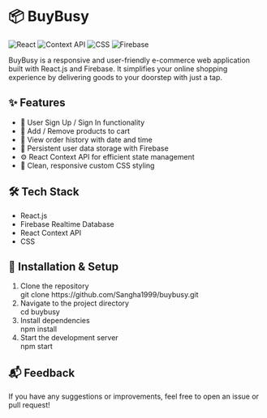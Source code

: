 # 📦 BuyBusy
![React](https://img.shields.io/badge/React-18.2.0-61DAFB?logo=react)
![Context API](https://img.shields.io/badge/React%20Context%20API-State%20Management-61DAFB?logo=react)
![CSS](https://img.shields.io/badge/CSS-Style-1572B6?logo=css3)
![Firebase](https://img.shields.io/badge/Firebase-Realtime%20DB-FFCA28?logo=firebase)

BuyBusy is a responsive and user-friendly e-commerce web application built with React.js and Firebase. It simplifies your online shopping experience by delivering goods to your doorstep with just a tap.

## ✨ Features
<ul>
<li>🔐 User Sign Up / Sign In functionality</li>

<li>🛒 Add / Remove products to cart</li>

<li>📜 View order history with date and time</li>

<li>💾 Persistent user data storage with Firebase</li>

<li>⚙️ React Context API for efficient state management</li>

<li>🎨 Clean, responsive custom CSS styling</li>
</ul>

## 🛠️ Tech Stack
<ul>
<li>React.js</li>

<li>Firebase Realtime Database</li>

<li>React Context API</li>

<li>CSS</li>
</ul>

## 📂 Installation & Setup
<ol>
  <li>Clone the repository</li>
  git clone https://github.com/Sangha1999/buybusy.git
  <li>Navigate to the project directory</li>
  cd buybusy
  <li>Install dependencies</li>
  npm install
  <li>Start the development server</li>
  npm start

</ol>

## 📬 Feedback
If you have any suggestions or improvements, feel free to open an issue or pull request!


